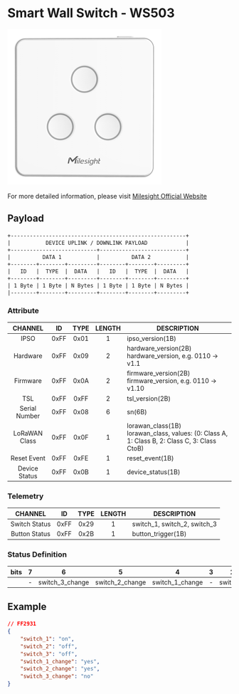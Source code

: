 # Smart Wall Switch - WS503

![WS503](ws503.png)

For more detailed information, please visit [Milesight Official Website](https://www.milesight.com/iot/product/lorawan-sensor/ws50x)

## Payload

```
+-------------------------------------------------------+
|           DEVICE UPLINK / DOWNLINK PAYLOAD            |
+---------------------------+---------------------------+
|          DATA 1           |          DATA 2           |
+--------+--------+---------+--------+--------+---------+
|   ID   |  TYPE  |  DATA   |   ID   |  TYPE  |  DATA   |
+--------+--------+---------+--------+--------+---------+
| 1 Byte | 1 Byte | N Bytes | 1 Byte | 1 Byte | N Bytes |
|--------+--------+---------+--------+--------+---------+
```

### Attribute

|    CHANNEL    |  ID  | TYPE | LENGTH | DESCRIPTION                                                                                       |
| :-----------: | :--: | :--: | :----: | ------------------------------------------------------------------------------------------------ |
|     IPSO      | 0xFF | 0x01 |   1    | ipso_version(1B)                                                                                 |
|   Hardware    | 0xFF | 0x09 |   2    | hardware_version(2B)<br/>hardware_version, e.g. 0110 -> v1.1                                     |
|   Firmware    | 0xFF | 0x0A |   2    | firmware_version(2B)<br/>firmware_version, e.g. 0110 -> v1.10                                    |
|      TSL      | 0xFF | 0xFF |   2    | tsl_version(2B)                                                                                  |
| Serial Number | 0xFF | 0x08 |   6    | sn(6B)                                                                                           |
| LoRaWAN Class | 0xFF | 0x0F |   1    | lorawan_class(1B)<br/>lorawan_class, values: (0: Class A, 1: Class B, 2: Class C, 3: Class CtoB) |
|  Reset Event  | 0xFF | 0xFE |   1    | reset_event(1B)                                                                                  |
| Device Status | 0xFF | 0x0B |   1    | device_status(1B)                                                                                |

### Telemetry

|    CHANNEL    |  ID  | TYPE | LENGTH | DESCRIPTION                  |
| :-----------: | :--: | :--: | :----: | ---------------------------- |
| Switch Status | 0xFF | 0x29 |   1    | switch_1, switch_2, switch_3 |
| Button Status | 0xFF | 0x2B |   1    | button_trigger(1B)           |

### Status Definition

| bits |  7  |        6        |        5        |        4        |  3  |    2     |    1     |    0     |
| :--: | :-: | :-------------: | :-------------: | :-------------: | :-: | :------: | :------: | :------: |
|      |  -  | switch_3_change | switch_2_change | switch_1_change |  -  | switch_3 | switch_2 | switch_1 |

## Example

```json
// FF2931
{
    "switch_1": "on",
    "switch_2": "off",
    "switch_3": "off",
    "switch_1_change": "yes",
    "switch_2_change": "yes",
    "switch_3_change": "no"
}
```
